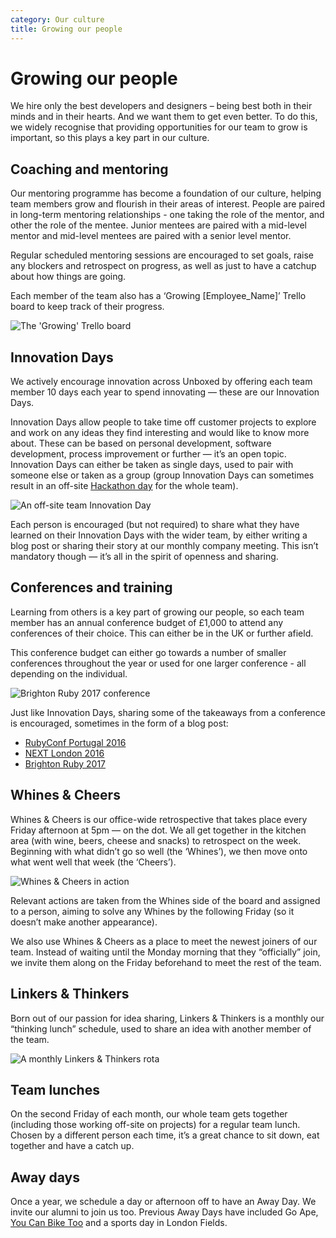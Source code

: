```yaml
---
category: Our culture
title: Growing our people
---
```


# Growing our people

We hire only the best developers and designers – being best both in their minds and in their hearts. And we want them to get even better. To do this, we widely recognise that providing opportunities for our team to grow is important, so this plays a key part in our culture.


## Coaching and mentoring

Our mentoring programme has become a foundation of our culture, helping team members grow and flourish in their areas of interest. People are paired in long-term mentoring relationships - one taking the role of the mentor, and other the role of the mentee. Junior mentees are paired with a mid-level mentor and mid-level mentees are paired with a senior level mentor.

Regular scheduled mentoring sessions are encouraged to set goals, raise any blockers and retrospect
on progress, as well as just to have a catchup about how things are going.

Each member of the team also has a ‘Growing [Employee_Name]’ Trello board to keep track of their progress.

![The 'Growing' Trello board](https://s3-eu-west-1.amazonaws.com/unboxed-web-image-uploader/7db197a0b9e3e5218a360632ddefd5cd.png)

## Innovation Days

We actively encourage innovation across Unboxed by offering each team member 10 days each year to spend innovating — these are our Innovation Days.

Innovation Days allow people to take time off customer projects to explore and work on any ideas they find interesting and would like to know more about. These can be based on personal development, software development, process improvement or further — it’s an open topic. Innovation Days can either be taken as single days, used to pair with someone else or taken as a group (group Innovation Days can sometimes result in an off-site [Hackathon day](https://unboxed.co/blog/unboxed-hackathon-what-a-difference-a-day-makes/) for the whole team).

![An off-site team Innovation Day](/the-unboxed-way/images/innovation-day.jpg)

Each person is encouraged (but not required) to share what they have learned on their Innovation Days with the wider team, by either writing a blog post or sharing their story at our monthly company meeting. This isn’t mandatory though — it’s all in the spirit of openness and sharing.


## Conferences and training

Learning from others is a key part of growing our people, so each team member has an annual conference
budget of £1,000 to attend any conferences of their choice. This can either be in the UK
or further afield.

This conference budget can either go towards a number of smaller conferences throughout the year
or used for one larger conference - all depending on the individual.

![Brighton Ruby 2017 conference](https://s3-eu-west-1.amazonaws.com/unboxed-web-image-uploader/b354e6c8354e860102875f76e45cfe4d.jpg)

Just like Innovation Days, sharing some of the takeaways from a conference is encouraged,
sometimes in the form of a blog post:

* [RubyConf Portugal 2016](https://unboxed.co/blog/rubyconf-portugal-2016/)
* [NEXT London 2016](https://unboxed.co/blog/next-london-2016-google-cloud-platform-s-user-conference/)
* [Brighton Ruby 2017](https://unboxed.co/blog/unboxed-goes-to-brighton-ruby-2017/)


## Whines & Cheers
Whines & Cheers is our office-wide retrospective that takes place every Friday afternoon at 5pm — on the dot. We all get together in the kitchen area (with wine, beers, cheese and snacks) to retrospect on the week. Beginning with what didn’t go so well (the ‘Whines’), we then move onto what went well that week (the ‘Cheers’).

![Whines & Cheers in action](/the-unboxed-way/images/whines-and-cheers.jpg)

Relevant actions are taken from the Whines side of the board and assigned to a person, aiming to solve any
Whines by the following Friday (so it doesn’t make another appearance).

We also use Whines & Cheers as a place to meet the newest joiners of our team. Instead of waiting
until the Monday morning that they “officially” join, we invite them along on the Friday beforehand
to meet the rest of the team.


## Linkers & Thinkers

Born out of our passion for idea sharing, Linkers & Thinkers is a monthly our “thinking lunch” schedule,
used to share an idea with another member of the team.

![A monthly Linkers & Thinkers rota](https://s3-eu-west-1.amazonaws.com/unboxed-web-image-uploader/0e4084a979f6dc1e14bce97ce571d8bb.png)


## Team lunches

On the second Friday of each month, our whole team gets together (including those working off-site
on projects) for a regular team lunch. Chosen by a different person each time, it’s a great chance
to sit down, eat together and have a catch up.


## Away days

Once a year, we schedule a day or afternoon off to have an Away Day. We invite our alumni to join us too.
Previous Away Days have included Go Ape, [You Can Bike Too](http://www.youcanbiketoo.org/) and a sports day in London Fields.
